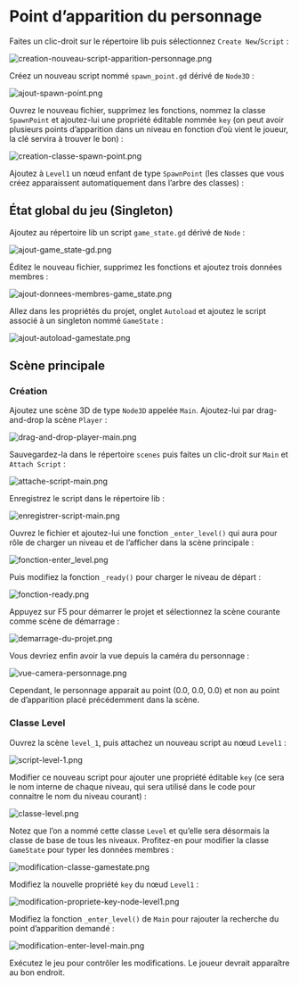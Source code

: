 # Point d’apparition du personnage

Faites un clic-droit sur le répertoire <path>lib</path> puis sélectionnez `Create New`/`Script` :

![creation-nouveau-script-apparition-personnage.png](creation-nouveau-script-apparition-personnage.png)

Créez un nouveau script nommé `spawn_point.gd` dérivé de `Node3D` :

![ajout-spawn-point.png](ajout-spawn-point.png)

Ouvrez le nouveau fichier, supprimez les fonctions, nommez la classe `SpawnPoint` et ajoutez-lui une propriété éditable
nommée `key` (on peut avoir plusieurs points d’apparition dans un niveau en fonction d’où vient le joueur, la clé
servira à trouver le bon) :

![creation-classe-spawn-point.png](creation-classe-spawn-point.png)

Ajoutez à `Level1` un nœud enfant de type `SpawnPoint` (les classes que vous créez apparaissent automatiquement dans
l’arbre des classes) :

## État global du jeu (Singleton)

Ajoutez au répertoire <path>lib</path> un script `game_state.gd` dérivé de `Node` :

![ajout-game_state-gd.png](ajout-game_state-gd.png)

Éditez le nouveau fichier, supprimez les fonctions et ajoutez trois données membres :

![ajout-donnees-membres-game_state.png](ajout-donnees-membres-game_state.png)

Allez dans les propriétés du projet, onglet `Autoload` et ajoutez le script associé à un singleton nommé `GameState` :

![ajout-autoload-gamestate.png](ajout-autoload-gamestate.png)

## Scène principale

### Création

Ajoutez une scène 3D de type `Node3D` appelée `Main`. Ajoutez-lui par drag-and-drop la scène `Player` :

![drag-and-drop-player-main.png](drag-and-drop-player-main.png)

Sauvegardez-la dans le répertoire `scenes` puis faites un clic-droit sur `Main` et `Attach Script` :

![attache-script-main.png](attache-script-main.png)

Enregistrez le script dans le répertoire <path>lib</path> :

![enregistrer-script-main.png](enregistrer-script-main.png)

Ouvrez le fichier et ajoutez-lui une fonction `_enter_level()` qui aura pour rôle de charger un niveau et de l’afficher
dans la scène principale :

![fonction-enter_level.png](fonction-enter_level.png)

Puis modifiez la fonction `_ready()` pour charger le niveau de départ :

![fonction-ready.png](fonction-ready.png)

Appuyez sur F5 pour démarrer le projet et sélectionnez la scène courante comme scène de démarrage :

![demarrage-du-projet.png](demarrage-du-projet.png)

Vous devriez enfin avoir la vue depuis la caméra du personnage :

![vue-camera-personnage.png](vue-camera-personnage.png)

Cependant, le personnage apparait au point (0.0, 0.0, 0.0) et non au point de d’apparition placé précédemment dans la
scène.

### Classe Level

Ouvrez la scène `level_1`, puis attachez un nouveau script au nœud `Level1` :

![script-level-1.png](script-level-1.png)

Modifier ce nouveau script pour ajouter une propriété éditable `key` (ce sera le nom interne de chaque niveau, qui sera
utilisé dans le code pour connaitre le nom du niveau courant) :

![classe-level.png](classe-level.png)

Notez que l’on a nommé cette classe `Level` et qu’elle sera désormais la classe de base de tous les niveaux. Profitez-en
pour modifier la classe `GameState` pour typer les données membres :

![modification-classe-gamestate.png](modification-classe-gamestate.png)

Modifiez la nouvelle propriété `key` du nœud `Level1` :

![modification-propriete-key-node-level1.png](modification-propriete-key-node-level1.png)

Modifiez la fonction `_enter_level()` de `Main` pour rajouter la recherche du point d’apparition demandé :

![modification-enter-level-main.png](modification-enter-level-main.png)

Exécutez le jeu pour contrôler les modifications. Le joueur devrait apparaître au bon endroit.